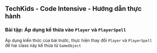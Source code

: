 ## TechKids - Code Intensive - Hướng dẫn thực hành
### Bài tập: Áp dụng kế thừa vào `Player` và `PlayerSpell`

Áp dụng kiến thức của bài trước, thực hiện thay đổi `Player` và `PlayerSpell` để hai class này kế thừa từ `GameObject`